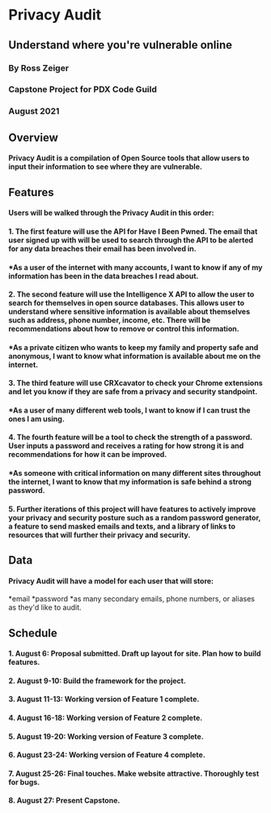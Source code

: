 # Privacy Audit

## Understand where you're vulnerable online

### By Ross Zeiger
### Capstone Project for PDX Code Guild
### August 2021

## Overview

#### Privacy Audit is a compilation of Open Source tools that allow users to input their information to see where they are vulnerable.

## Features

#### Users will be walked through the Privacy Audit in this order:

#### 1. The first feature will use the API for Have I Been Pwned. The email that user signed up with will be used to search through the API to be alerted for any data breaches their email has been involved in.

#### *As a user of the internet with many accounts, I want to know if any of my information has been in the data breaches I read about.

#### 2. The second feature will use the Intelligence X API to allow the user to search for themselves in open source databases. This allows user to understand where sensitive information is available about themselves such as address, phone number, income, etc. There will be recommendations about how to remove or control this information.

#### *As a private citizen who wants to keep my family and property safe and anonymous, I want to know what information is available about me on the internet.

#### 3. The third feature will use CRXcavator to check your Chrome extensions and let you know if they are safe from a privacy and security standpoint. 

#### *As a user of many different web tools, I want to know if I can trust the ones I am using.

#### 4. The fourth feature will be a tool to check the strength of a password. User inputs a password and receives a rating for how strong it is and recommendations for how it can be improved.

#### *As someone with critical information on many different sites throughout the internet, I want to know that my information is safe behind a strong password.

#### 5. Further iterations of this project will have features to actively improve your privacy and security posture such as a random password generator, a feature to send masked emails and texts, and a library of links to resources that will further their privacy and security.

## Data

#### Privacy Audit will have a model for each user that will store:
*email
*password
*as many secondary emails, phone numbers, or aliases as they'd like to audit. 

## Schedule

#### 1. August 6: Proposal submitted. Draft up layout for site. Plan how to build features.
#### 2. August 9-10: Build the framework for the project.
#### 3. August 11-13: Working version of Feature 1 complete.
#### 4. August 16-18: Working version of Feature 2 complete.
#### 5. August 19-20: Working version of Feature 3 complete.
#### 6. August 23-24: Working version of Feature 4 complete.
#### 7. August 25-26: Final touches. Make website attractive. Thoroughly test for bugs. 
#### 8. August 27: Present Capstone.
